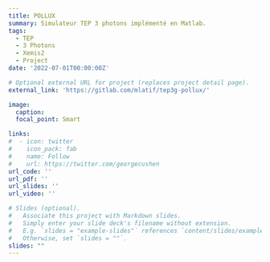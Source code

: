 ```yaml
---
title: POLLUX
summary: Simulateur TEP 3 photons implémenté en Matlab.
tags:
  - TEP
  - 3 Photons
  - Xemis2
  - Project
date: '2022-07-01T00:00:00Z'

# Optional external URL for project (replaces project detail page).
external_link: 'https://gitlab.com/mlatif/tep3g-pollux/'

image:
  caption:
  focal_point: Smart

links:
#  - icon: twitter
#    icon_pack: fab
#    name: Follow
#    url: https://twitter.com/georgecushen
url_code: ''
url_pdf: ''
url_slides: ''
url_video: ''

# Slides (optional).
#   Associate this project with Markdown slides.
#   Simply enter your slide deck's filename without extension.
#   E.g. `slides = "example-slides"` references `content/slides/example-slides.md`.
#   Otherwise, set `slides = ""`.
slides: ""
---
```

